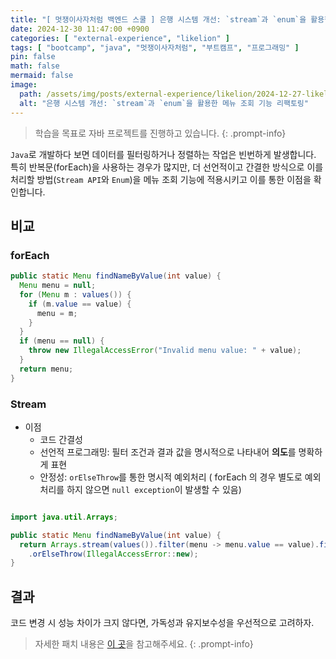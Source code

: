 ```yaml
---
title: "[ 멋쟁이사자처럼 백엔드 스쿨 ] 은행 시스템 개선: `stream`과 `enum`을 활용한 메뉴 조회 기능 리팩토링"
date: 2024-12-30 11:47:00 +0900
categories: [ "external-experience", "likelion" ]
tags: [ "bootcamp", "java", "멋쟁이사자처럼", "부트캠프", "프로그래밍" ]
pin: false
math: false
mermaid: false
image:
  path: /assets/img/posts/external-experience/likelion/2024-12-27-likelion-grow-up-lionbank-proj-4/2024-12-30-11-48-30.png
  alt: "은행 시스템 개선: `stream`과 `enum`을 활용한 메뉴 조회 기능 리팩토링"
---
```


> 학습을 목표로 자바 프로젝트를 진행하고 있습니다.
> {: .prompt-info}

`Java`로 개발하다 보면 데이터를 필터링하거나 정렬하는 작업은 빈번하게 발생합니다.  
특히 반복문(forEach)을 사용하는 경우가 많지만, 더 선언적이고 간결한 방식으로 이를 처리할 방법(`Stream API`와 `Enum`)을 메뉴 조회 기능에 적용시키고 이를
통한 이점을 확인합니다.

## 비교

### forEach

```java
public static Menu findNameByValue(int value) {
  Menu menu = null;
  for (Menu m : values()) {
    if (m.value == value) {
      menu = m;
    }
  }
  if (menu == null) {
    throw new IllegalAccessError("Invalid menu value: " + value);
  }
  return menu;
}
```

### Stream

* 이점
  * 코드 간결성
  * 선언적 프로그래밍: 필터 조건과 결과 값을 명시적으로 나타내어 **의도**를 명확하게 표현
  * 안정성: `orElseThrow`를 통한 명시적 예외처리 ( forEach 의 경우 별도로 예외처리를 하지 않으면 `null exception`이 발생할 수 있음)

```java

import java.util.Arrays;

public static Menu findNameByValue(int value) {
  return Arrays.stream(values()).filter(menu -> menu.value == value).findFirst()
    .orElseThrow(IllegalAccessError::new);
}
```

## 결과

코드 변경 시 성능 차이가 크지 않다면, 가독성과 유지보수성을 우선적으로 고려하자.

> 자세한 패치
> 내용은 [이 곳](https://github.com/eun2ce/likelion/commit/bba1206be98473906e3d0f3b562be87ce3fa4919)을
> 참고해주세요.
> {: .prompt-info}
